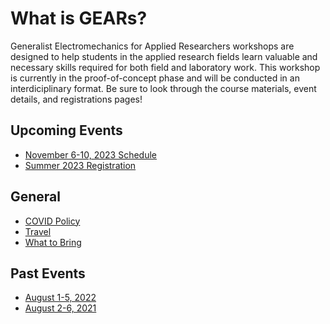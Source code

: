 # What is GEARs?
Generalist Electromechanics for Applied Researchers workshops are designed to help students
in the applied research fields learn valuable and necessary skills required for both field
and laboratory work. This workshop is currently in the proof-of-concept phase and will be
conducted in an interdiciplinary format. Be sure to look through the course materials,
event details, and registrations pages!

## Upcoming Events
* [November 6-10, 2023 Schedule](2023/2023_summer_schedule.html)
* [Summer 2023 Registration](https://docs.google.com/forms/d/e/1FAIpQLSdEhgpwD0CHcVcInhd67alK2GUannu_ZIzncnpt69tOYEfCsQ/viewform?usp=sf_link)

## General
* [COVID Policy](COVID_policy.html)
* [Travel](travel.html)
* [What to Bring](what_to_bring.html)

## Past Events
* [August 1-5, 2022](2022/2022_summer_schedule.html)
* [August 2-6, 2021](2021/2021_summer_schedule.html)

